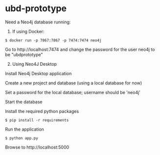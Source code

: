 # ubd-prototype

Need a Neo4j database running:

1. If using Docker:

`$ docker run -p 7867:7867 -p 7474:7474 neo4j`

Go to http://localhost:7474 and change the password for the user neo4j to be "ubdprototype"

2. Using Neo4J Desktop

Install Neo4j Desktop application

Create a new project and database (using a local database for now)

Set a password for the local database; username should be 'neo4j'

Start the database

Install the required python packages

`$ pip install -r requirements`

Run the application

`$ python app.py`

Browse to http://localhost:5000


